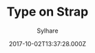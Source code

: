---
title: Type on Strap
github: https://github.com/Sylhare/Type-on-Strap
demo: https://sylhare.github.io/Type-on-Strap/
author: Sylhare
ssg:
  - Jekyll
cms:
  - Markdown
date: 2017-10-02T13:37:28.000Z
description: 🎨 Simplistic, responsive jekyll based open source theme
draft: true
publish_date: '2017-10-02T13:37:28Z'
update_date: '2022-12-10T19:56:18Z'
github_star: 686
github_fork: 814
---